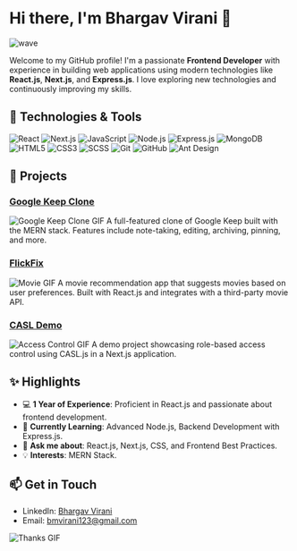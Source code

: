 # Hi there, I'm Bhargav Virani 👋

![wave](https://cdn.dribbble.com/users/438241/screenshots/2673717/media/bc1f6a3d27223aede8e0d091a4f3b22f.gif) 

Welcome to my GitHub profile! I'm a passionate **Frontend Developer** with experience in building web applications using modern technologies like **React.js**, **Next.js**, and **Express.js**. I love exploring new technologies and continuously improving my skills.

## 🔧 Technologies & Tools

<p align="left">
  <img src="https://img.shields.io/badge/React-20232A?style=for-the-badge&logo=react&logoColor=61DAFB" alt="React" />
  <img src="https://img.shields.io/badge/Next.js-000000?style=for-the-badge&logo=nextdotjs&logoColor=white" alt="Next.js" />
  <img src="https://img.shields.io/badge/JavaScript-323330?style=for-the-badge&logo=javascript&logoColor=F7DF1E" alt="JavaScript" />
  <img src="https://img.shields.io/badge/Node.js-43853D?style=for-the-badge&logo=node.js&logoColor=white" alt="Node.js" />
  <img src="https://img.shields.io/badge/Express.js-000000?style=for-the-badge&logo=express&logoColor=white" alt="Express.js" />
  <img src="https://img.shields.io/badge/MongoDB-4EA94B?style=for-the-badge&logo=mongodb&logoColor=white" alt="MongoDB" />
  <img src="https://img.shields.io/badge/HTML5-E34F26?style=for-the-badge&logo=html5&logoColor=white" alt="HTML5" />
  <img src="https://img.shields.io/badge/CSS3-1572B6?style=for-the-badge&logo=css3&logoColor=white" alt="CSS3" />
  <img src="https://img.shields.io/badge/SCSS-CC6699?style=for-the-badge&logo=sass&logoColor=white" alt="SCSS" />
  <img src="https://img.shields.io/badge/Git-F05032?style=for-the-badge&logo=git&logoColor=white" alt="Git" />
  <img src="https://img.shields.io/badge/GitHub-181717?style=for-the-badge&logo=github&logoColor=white" alt="GitHub" />
  <img src="https://img.shields.io/badge/Ant%20Design-0170FE?style=for-the-badge&logo=antdesign&logoColor=white" alt="Ant Design" />
</p>

## 🚀 Projects

### [Google Keep Clone](https://github.com/BMvirani/google-keep-clone)
![Google Keep Clone GIF](https://media.giphy.com/media/3oEjI6SIIHBdRxXI40/giphy.gif)
A full-featured clone of Google Keep built with the MERN stack. Features include note-taking, editing, archiving, pinning, and more.

### [FlickFix](https://github.com/BMvirani/FlickFix)
![Movie GIF](https://media.giphy.com/media/l41lZxzroU33typuU/giphy.gif)
A movie recommendation app that suggests movies based on user preferences. Built with React.js and integrates with a third-party movie API.

### [CASL Demo](https://github.com/BMvirani/casl-demo)
![Access Control GIF](https://media.giphy.com/media/26AHJG5KGFxSkZ1nK/giphy.gif)
A demo project showcasing role-based access control using CASL.js in a Next.js application.

## ✨ Highlights

- 💻 **1 Year of Experience**: Proficient in React.js and passionate about frontend development.
- 🌱 **Currently Learning**: Advanced Node.js, Backend Development with Express.js.
- 💬 **Ask me about**: React.js, Next.js, CSS, and Frontend Best Practices.
- 💡 **Interests**: MERN Stack.

## 📫 Get in Touch

- LinkedIn: [Bhargav Virani](https://www.linkedin.com/in/bhargav-virani-3805781a2/)
- Email: [bmvirani123@gmail.com](mailto:bmvirani123@gmail.com)

![Thanks GIF](https://media.giphy.com/media/3o6gDWzmAzrpi5DQU8/giphy.gif)
